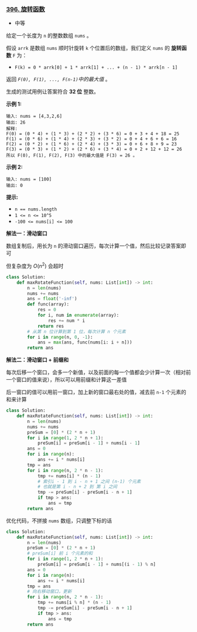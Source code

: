 ### [396. 旋转函数](https://leetcode.cn/problems/rotate-function/)

- 中等

给定一个长度为 `n` 的整数数组 `nums` 。

假设 `arrk` 是数组 `nums` 顺时针旋转 `k` 个位置后的数组，我们定义 `nums` 的 **旋转函数** `F` 为：

- `F(k) = 0 * arrk[0] + 1 * arrk[1] + ... + (n - 1) * arrk[n - 1]`

返回 *`F(0), F(1), ..., F(n-1)`中的最大值* 。

生成的测试用例让答案符合 **32 位** 整数。

**示例 1:**

```
输入: nums = [4,3,2,6]
输出: 26
解释:
F(0) = (0 * 4) + (1 * 3) + (2 * 2) + (3 * 6) = 0 + 3 + 4 + 18 = 25
F(1) = (0 * 6) + (1 * 4) + (2 * 3) + (3 * 2) = 0 + 4 + 6 + 6 = 16
F(2) = (0 * 2) + (1 * 6) + (2 * 4) + (3 * 3) = 0 + 6 + 8 + 9 = 23
F(3) = (0 * 3) + (1 * 2) + (2 * 6) + (3 * 4) = 0 + 2 + 12 + 12 = 26
所以 F(0), F(1), F(2), F(3) 中的最大值是 F(3) = 26 。
```

**示例 2:**

```
输入: nums = [100]
输出: 0
```

**提示:**

- `n == nums.length`
- `1 <= n <= 10^5`
- `-100 <= nums[i] <= 100`

**解法一：滑动窗口**

数组复制后，用长为 `n` 的滑动窗口遍历，每次计算一个值，然后比较记录答案即可

但复杂度为 $O(n^2)$ 会超时

```python
class Solution:
    def maxRotateFunction(self, nums: List[int]) -> int:
        n = len(nums)
        nums += nums
        ans = float('-inf')
        def func(array):
            res = 0
            for i, num in enumerate(array):
                res += num * i
            return res 
        # 从第 n 位计算到第 1 位，每次计算 n 个元素
        for i in range(n, 0, -1):
            ans = max(ans, func(nums[i: i + n]))
        return ans
```

**解法二：滑动窗口 + 前缀和**

每次后移一个窗口，会多一个新值，以及前面的每一个值都会少计算一次（相对前一个窗口的值来说），所以可以用前缀和计算这一差值

后一窗口的值可以用前一窗口，加上新的窗口最右处的值，减去前 `n-1` 个元素的和来计算

```python
class Solution:
    def maxRotateFunction(self, nums: List[int]) -> int:
        n = len(nums)
        nums += nums
        preSum = [0] * (2 * n + 1)
        for i in range(1, 2 * n + 1):
            preSum[i] = preSum[i - 1] + nums[i - 1]
        ans = 0
        for i in range(n):
            ans += i * nums[i]
        tmp = ans
        for i in range(n, 2 * n - 1):
            tmp += nums[i] * (n - 1)
            # 索引i - 1 到 i - n + 1 之间 (n-1) 个元素
            # 也就是第 i - n + 2 到 第 i 之间
            tmp -= preSum[i] - preSum[i - n + 1]
            if tmp > ans:
                ans = tmp
        return ans
```

优化代码，不拼接 `nums` 数组，只调整下标的话

```python
class Solution:
    def maxRotateFunction(self, nums: List[int]) -> int:
        n = len(nums)
        preSum = [0] * (2 * n + 1)
        # preSum[i] 前 i 个元素的和
        for i in range(1, 2 * n + 1):
            preSum[i] = preSum[i - 1] + nums[(i - 1) % n]
        ans = 0
        for i in range(n):
            ans += i * nums[i]
        tmp = ans
        # 向右移动窗口，更新
        for i in range(n, 2 * n - 1):
            tmp += nums[i % n] * (n - 1)
            tmp -= preSum[i] - preSum[i - n + 1]
            if tmp > ans:
                ans = tmp
        return ans
```

